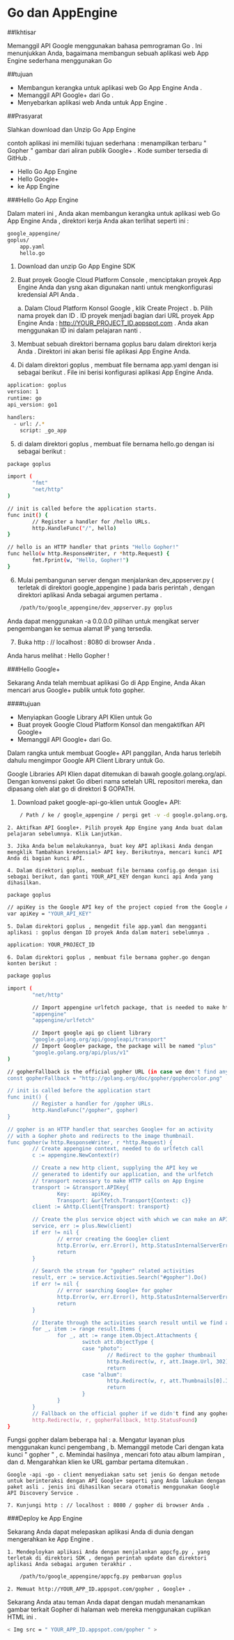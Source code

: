 # Go dan AppEngine

##Ikhtisar

Memanggil API Google menggunakan bahasa pemrograman Go . Ini menunjukkan Anda, bagaimana membangun sebuah aplikasi web App Engine sederhana menggunakan Go 

##tujuan

   * Membangun kerangka untuk aplikasi web Go App Engine Anda .
   * Memanggil API Google+ dari Go .
   * Menyebarkan aplikasi web Anda untuk App Engine .
   
##Prasyarat

Slahkan download dan Unzip Go App Engine

contoh aplikasi ini memiliki tujuan sederhana : menampilkan terbaru " Gopher " gambar dari aliran publik Google+ . Kode sumber tersedia di GitHub .

   * Hello Go App Engine
   * Hello Google+
   * ke App Engine
	
###Hello Go App Engine

Dalam materi ini , Anda akan membangun kerangka untuk aplikasi web Go App Engine Anda , direktori kerja Anda akan terlihat seperti ini :
~~~bash
google_appengine/
goplus/
    app.yaml
    hello.go
~~~

1. Download dan unzip Go App Engine SDK
2. Buat proyek Google Cloud Platform Console , menciptakan proyek App Engine Anda dan ysng akan digunakan nanti untuk mengkonfigurasi kredensial API Anda .

    a. Dalam Cloud Platform Konsol Google , klik Create Project .
    b. Pilih nama proyek dan ID . ID proyek menjadi bagian dari URL proyek App Engine Anda :
	   http://YOUR_PROJECT_ID.appspot.com . Anda akan menggunakan ID ini dalam pelajaran nanti .
	   
3. Membuat sebuah direktori bernama goplus baru dalam direktori kerja Anda . Direktori ini akan berisi file aplikasi App Engine Anda.
4. Di dalam direktori goplus , membuat file bernama app.yaml dengan isi sebagai berikut . File ini berisi konfigurasi aplikasi App Engine Anda.

~~~bash
application: goplus
version: 1
runtime: go
api_version: go1

handlers:
  - url: /.*
    script: _go_app
~~~

5. di dalam direktori goplus , membuat file bernama hello.go dengan isi sebagai berikut :

~~~bash
package goplus

import (
        "fmt"
        "net/http"
)

// init is called before the application starts.
func init() {
        // Register a handler for /hello URLs.
        http.HandleFunc("/", hello)
}

// hello is an HTTP handler that prints "Hello Gopher!"
func hello(w http.ResponseWriter, r *http.Request) {
        fmt.Fprint(w, "Hello, Gopher!")
}
~~~

6. Mulai pembangunan server dengan menjalankan dev_appserver.py ( terletak di direktori google_appengine ) pada baris perintah , dengan direktori aplikasi Anda sebagai argumen pertama .
~~~bash
    /path/to/google_appengine/dev_appserver.py goplus
~~~
Anda dapat menggunakan -a 0.0.0.0 pilihan untuk mengikat server pengembangan ke semua alamat IP yang tersedia.

7. Buka http : // localhost : 8080 di browser Anda .

Anda harus melihat : Hello Gopher !

###Hello Google+

Sekarang Anda telah membuat aplikasi Go di App Engine, Anda Akan mencari arus Google+ publik untuk foto gopher.

####tujuan

   * Menyiapkan Google Library API Klien untuk Go
   * Buat proyek Google Cloud Platform Konsol dan mengaktifkan API Google+
   * Memanggil API Google+ dari Go.

Dalam rangka untuk membuat Google+ API panggilan, Anda harus terlebih dahulu mengimpor Google API Client Library untuk Go.

Google Libraries API Klien dapat ditemukan di bawah google.golang.org/api. Dengan konvensi paket Go diberi nama setelah URL repositori mereka, dan dipasang oleh alat go di direktori $ GOPATH.

   1. Download paket google-api-go-klien untuk Google+ API:
~~~bash
    / Path / ke / google_appengine / pergi get -v -d google.golang.org/api/plus/v1
~~~
    2. Aktifkan API Google+. Pilih proyek App Engine yang Anda buat dalam pelajaran sebelumnya. Klik Lanjutkan.

    3. Jika Anda belum melakukannya, buat key API aplikasi Anda dengan mengklik Tambahkan kredensial> API key. Berikutnya, mencari kunci API Anda di bagian kunci API.

    4. Dalam direktori goplus, membuat file bernama config.go dengan isi sebagai berikut, dan ganti YOUR_API_KEY dengan kunci api Anda yang dihasilkan.
~~~bash
package goplus

// apiKey is the Google API key of the project copied from the Google API Console.
var apiKey = "YOUR_API_KEY"
~~~
	5. Dalam direktori goplus , mengedit file app.yaml dan mengganti aplikasi : goplus dengan ID proyek Anda dalam materi sebelumnya .
~~~bash
application: YOUR_PROJECT_ID
~~~
	6. Dalam direktori goplus , membuat file bernama gopher.go dengan konten berikut :
~~~bash
package goplus

import (
        "net/http"

        // Import appengine urlfetch package, that is needed to make http call to the api
        "appengine"
        "appengine/urlfetch"

        // Import google api go client library
        "google.golang.org/api/googleapi/transport"
        // Import Google+ package, the package will be named "plus"
        "google.golang.org/api/plus/v1"
)

// gopherFallback is the official gopher URL (in case we don't find any in the Google+ stream)
const gopherFallback = "http://golang.org/doc/gopher/gophercolor.png"

// init is called before the application start
func init() {
        // Register a handler for /gopher URLs.
        http.HandleFunc("/gopher", gopher)
}

// gopher is an HTTP handler that searches Google+ for an activity
// with a Gopher photo and redirects to the image thumbnail.
func gopher(w http.ResponseWriter, r *http.Request) {
        // Create appengine context, needed to do urlfetch call
        c := appengine.NewContext(r)

        // Create a new http client, supplying the API key we
        // generated to identify our application, and the urlfetch
        // transport necessary to make HTTP calls on App Engine
        transport := &transport.APIKey{
                Key:       apiKey,
                Transport: &urlfetch.Transport{Context: c}}
        client := &http.Client{Transport: transport}

        // Create the plus service object with which we can make an API call
        service, err := plus.New(client)
        if err != nil {
                // error creating the Google+ client
                http.Error(w, err.Error(), http.StatusInternalServerError)
                return
        }

        // Search the stream for "gopher" related activities
        result, err := service.Activities.Search("#gopher").Do()
        if err != nil {
                // error searching Google+ for gopher
                http.Error(w, err.Error(), http.StatusInternalServerError)
                return
        }

        // Iterate through the activities search result until we find a photo or album attachment
        for _, item := range result.Items {
                for _, att := range item.Object.Attachments {
                        switch att.ObjectType {
                        case "photo":
                                // Redirect to the gopher thumbnail
                                http.Redirect(w, r, att.Image.Url, 302)
                                return
                        case "album":
                                http.Redirect(w, r, att.Thumbnails[0].Image.Url, 302)
                                return
                        }
                }
        }
        // Fallback on the official gopher if we didn't find any gophers in the stream
        http.Redirect(w, r, gopherFallback, http.StatusFound)
}
~~~

Fungsi gopher dalam beberapa hal :
        a. Mengatur layanan plus menggunakan kunci pengembang ,
        b. Memanggil metode Cari dengan kata kunci " gopher " ,
        c. Memindai hasilnya , mencari foto atau album lampiran , dan
        d. Mengarahkan klien ke URL gambar pertama ditemukan .

    Google -api -go - client menyediakan satu set jenis Go dengan metode untuk berinteraksi dengan API Google+ seperti yang Anda lakukan dengan paket asli . jenis ini dihasilkan secara otomatis menggunakan Google API Discovery Service .

    7. Kunjungi http : // localhost : 8080 / gopher di browser Anda .
	
###Deploy ke App Engine

Sekarang Anda dapat melepaskan aplikasi Anda di dunia dengan mengerahkan ke App Engine .

    1. Mendeploykan aplikasi Anda dengan menjalankan appcfg.py , yang terletak di direktori SDK , dengan perintah update dan direktori aplikasi Anda sebagai argumen terakhir .
~~~bash
    /path/to/google_appengine/appcfg.py pembaruan goplus
~~~
    2. Memuat http://YOUR_APP_ID.appspot.com/gopher , Google+ .

Sekarang Anda atau teman Anda dapat dengan mudah menanamkan gambar terkait Gopher di halaman web mereka menggunakan cuplikan HTML ini .
~~~bash
< Img src = " YOUR_APP_ID.appspot.com/gopher " >
~~~